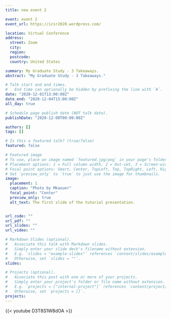 ```yaml
---
title: new event 2

event: event 2
event_url: https://icsr2020.wordpress.com/

location: Virtual Conference
address:
  street: Zoom
  city: 
  region: 
  postcode: 
  country: United States

summary: My Graduate Study - 3 Takeaways.
abstract: "My Graduate Study - 3 Takeaways."

# Talk start and end times.
#   End time can optionally be hidden by prefixing the line with `#`.
date: "2020-12-01T13:00:00Z"
date_end: "2020-12-04T15:00:00Z"
all_day: true

# Schedule page publish date (NOT talk date).
publishDate: "2020-12-08T00:00:00Z"

authors: []
tags: []

# Is this a featured talk? (true/false)
featured: false

# Featured image
# To use, place an image named `featured.jpg/png` in your page's folder.
# Placement options: 1 = Full column width, 2 = Out-set, 3 = Screen-width
# Focal point options: Smart, Center, TopLeft, Top, TopRight, Left, Right, BottomLeft, Bottom, BottomRight
# Set `preview_only` to `true` to just use the image for thumbnails.
image:
  placement: 1
  caption: "Photo by Mkaouer"
  focal_point: "Center"
  preview_only: true
  alt_text: The first slide of the tutorial presentation.


url_code: ""
url_pdf: ""
url_slides: ""
url_video: ""

# Markdown Slides (optional).
#   Associate this talk with Markdown slides.
#   Simply enter your slide deck's filename without extension.
#   E.g. `slides = "example-slides"` references `content/slides/example-slides.md`.
#   Otherwise, set `slides = ""`.
slides:

# Projects (optional).
#   Associate this post with one or more of your projects.
#   Simply enter your project's folder or file name without extension.
#   E.g. `projects = ["internal-project"]` references `content/project/deep-learning/index.md`.
#   Otherwise, set `projects = []`.
projects:
---
```


{{< youtube D3T8S1W8dOA >}}
